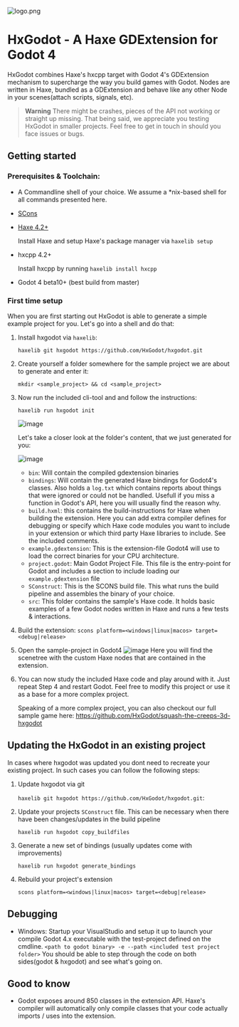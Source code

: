 ![logo.png](https://hxgodot.github.io/logo2.png)
# HxGodot - A Haxe GDExtension for Godot 4

HxGodot combines Haxe's hxcpp target with Godot 4's GDExtension mechanism to supercharge the way you build games with Godot. Nodes are written in Haxe, bundled as a GDExtension and behave like any other Node in your scenes(attach scripts, signals, etc).

> **Warning** There might be crashes, pieces of the API not working or straight up missing. That being said, we appreciate you testing HxGodot in smaller projects. Feel free to get in touch in should you face issues or bugs.


## Getting started
### Prerequisites & Toolchain: 
- A Commandline shell of your choice. We assume a *nix-based shell for all commands presented here.
- [SCons](https://scons.org/)
- [Haxe 4.2+](https://haxe.org/download/)
  
  Install Haxe and setup Haxe's package manager via `haxelib setup` 
- hxcpp 4.2+
  
  Install hxcpp by running `haxelib install hxcpp`
- Godot 4 beta10+ (best build from master)

### First time setup

When you are first starting out HxGodot is able to generate a simple example project for you. Let's go into a shell and do that:

1. Install hxgodot via `haxelib`: 
   
   ```haxelib git hxgodot https://github.com/HxGodot/hxgodot.git```
2. Create yourself a folder somewhere for the sample project we are about to generate and enter it: 

   `mkdir <sample_project> && cd <sample_project>`
3. Now run the included cli-tool and and follow the instructions: 

   `haxelib run hxgodot init`

   ![image](https://user-images.githubusercontent.com/5015415/212423704-a1a145c6-56e3-43fe-afce-36860a453e1f.png)

   Let's take a closer look at the folder's content, that we just generated for you:
   
   ![image](https://user-images.githubusercontent.com/5015415/212425501-696bff72-4f84-4792-bc49-901849bef3c8.png)
   
   - `bin`: Will contain the compiled gdextension binaries
   - `bindings`: Will contain the generated Haxe bindings for Godot4's classes. Also holds a `log.txt` which contains reports about things that were ignored or could not be handled. Usefull if you miss a function in Godot's API, here you will usually find the reason why.
   - `build.hxml`: this contains the build-instructions for Haxe when building the extension. Here you can add extra compiler defines for debugging or specify which Haxe code modules you want to include in your extension or which third party Haxe libraries to include. See the included comments.
   - `example.gdextension`: This is the extension-file Godot4 will use to load the correct binaries for your CPU architecture.
   - `project.godot`: Main Godot Project File. This file is the entry-point for Godot and includes a section to include loading our `example.gdextension` file
   - `SConstruct`: This is the SCONS build file. This what runs the build pipeline and assembles the binary of your choice.
   - `src`: This folder contains the sample's Haxe code. It holds basic examples of a few Godot nodes written in Haxe and runs a few tests & interactions.
   
 4. Build the extension:
    `scons platform=<windows|linux|macos> target=<debug|release>`
    
 5. Open the sample-project in Godot4
    ![image](https://user-images.githubusercontent.com/5015415/212428088-965ae83c-e1dc-4a98-b82d-4c42e4866f87.png)
    Here you will find the scenetree with the custom Haxe nodes that are contained in the extension.
 
 6. You can now study the included Haxe code and play around with it. Just repeat Step 4 and restart Godot. 
    Feel free to modify this project or use it as a base for a more complex project.
    
    Speaking of a more complex project, you can also checkout our full sample game here: https://github.com/HxGodot/squash-the-creeps-3d-hxgodot
 
## Updating the HxGodot in an existing project

In cases where hxgodot was updated you dont need to recreate your existing project. In such cases you can follow the following steps:

1.  Update hxgodot via git

    `haxelib git hxgodot https://github.com/HxGodot/hxgodot.git`:
2. Update your projects `SConstruct` file. This can be necessary when there have been changes/updates in the build pipeline

    `haxelib run hxgodot copy_buildfiles`
3. Generate a new set of bindings (usually updates come with improvements)
    
    `haxelib run hxgodot generate_bindings`
4. Rebuild your project's extension

    `scons platform=<windows|linux|macos> target=<debug|release>`



## Debugging
- Windows: Startup your VisualStudio and setup it up to launch your compile Godot 4.x executable with the test-project defined on the cmdline. 
`<path to godot binary> -e --path <included test project folder>`
You should be able to step through the code on both sides(godot & hxgodot) and see what's going on.


## Good to know
- Godot exposes around 850 classes in the extension API. Haxe's compiler will automatically only compile classes that your code actually imports / uses into the extension.

